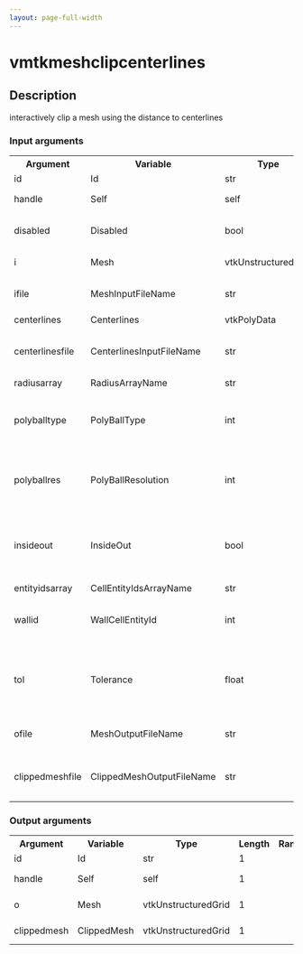 ```yaml
---
layout: page-full-width
---
```

<h1>vmtkmeshclipcenterlines</h1>
<h2>Description</h2>
interactively clip a mesh using the distance to centerlines
<h3>Input arguments</h3>
<table class="vmtkscripts">
<tr>
<th>Argument</th><th>Variable</th><th>Type</th><th>Length</th><th>Range</th><th>Default</th><th>Description</th>
</tr>
<tr><td>id</td><td>Id</td><td>str</td><td>1</td><td></td><td>0</td><td>script id</td>
</tr>
<tr><td>handle</td><td>Self</td><td>self</td><td>1</td><td></td><td></td><td>handle to self</td>
</tr>
<tr><td>disabled</td><td>Disabled</td><td>bool</td><td>1</td><td></td><td>0</td><td>disable execution and piping</td>
</tr>
<tr><td>i</td><td>Mesh</td><td>vtkUnstructuredGrid</td><td>1</td><td></td><td></td><td>the input mesh</td>
</tr>
<tr><td>ifile</td><td>MeshInputFileName</td><td>str</td><td>1</td><td></td><td></td><td>filename for the default Mesh reader</td>
</tr>
<tr><td>centerlines</td><td>Centerlines</td><td>vtkPolyData</td><td>1</td><td></td><td></td><td></td>
</tr>
<tr><td>centerlinesfile</td><td>CenterlinesInputFileName</td><td>str</td><td>1</td><td></td><td></td><td>filename for the default Centerlines reader</td>
</tr>
<tr><td>radiusarray</td><td>RadiusArrayName</td><td>str</td><td>1</td><td></td><td></td><td></td>
</tr>
<tr><td>polyballtype</td><td>PolyBallType</td><td>int</td><td>1</td><td></td><td>0</td><td>type of polyball used (0: global, 1: local)</td>
</tr>
<tr><td>polyballres</td><td>PolyBallResolution</td><td>int</td><td>3</td><td></td><td>[32, 32, 32]</td><td>grid resolution for displaying the polyball</td>
</tr>
<tr><td>insideout</td><td>InsideOut</td><td>bool</td><td>1</td><td></td><td>1</td><td>choose whether to clip the inside or outside of the polyball</td>
</tr>
<tr><td>entityidsarray</td><td>CellEntityIdsArrayName</td><td>str</td><td>1</td><td></td><td>CellEntityIds</td><td></td>
</tr>
<tr><td>wallid</td><td>WallCellEntityId</td><td>int</td><td>1</td><td></td><td>1</td><td>id of the first surface cells in the entityids list</td>
</tr>
<tr><td>tol</td><td>Tolerance</td><td>float</td><td>1</td><td></td><td>-1.0</td><td>tolerance used to reproject the entity ids on the new surface</td>
</tr>
<tr><td>ofile</td><td>MeshOutputFileName</td><td>str</td><td>1</td><td></td><td></td><td>filename for the default Mesh writer</td>
</tr>
<tr><td>clippedmeshfile</td><td>ClippedMeshOutputFileName</td><td>str</td><td>1</td><td></td><td></td><td>filename for the default ClippedMesh writer</td>
</tr>
</table>
<h3>Output arguments</h3>
<table class="vmtkscripts">
<tr>
<th>Argument</th><th>Variable</th><th>Type</th><th>Length</th><th>Range</th><th>Default</th><th>Description</th>
</tr>
<tr><td>id</td><td>Id</td><td>str</td><td>1</td><td></td><td>0</td><td>script id</td>
</tr>
<tr><td>handle</td><td>Self</td><td>self</td><td>1</td><td></td><td></td><td>handle to self</td>
</tr>
<tr><td>o</td><td>Mesh</td><td>vtkUnstructuredGrid</td><td>1</td><td></td><td></td><td>the output mesh</td>
</tr>
<tr><td>clippedmesh</td><td>ClippedMesh</td><td>vtkUnstructuredGrid</td><td>1</td><td></td><td></td><td>the clipped mesh</td>
</tr>
</table>

